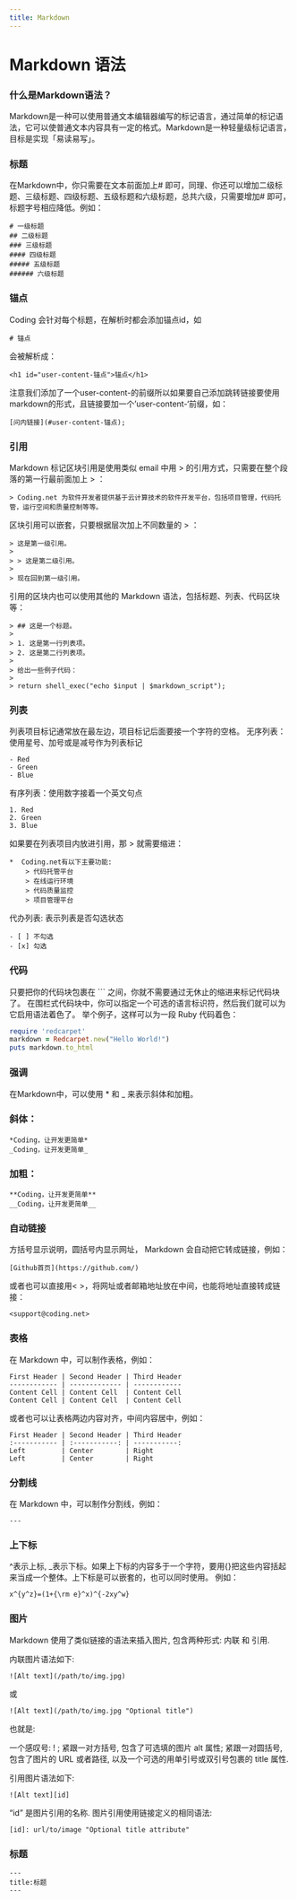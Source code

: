 ```yaml
---
title: Markdown
---
```

# Markdown 语法

### 什么是Markdown语法？

Markdown是一种可以使用普通文本编辑器编写的标记语言，通过简单的标记语法，它可以使普通文本内容具有一定的格式。Markdown是一种轻量级标记语言，目标是实现「易读易写」。

### 标题

在Markdown中，你只需要在文本前面加上# 即可，同理、你还可以增加二级标题、三级标题、四级标题、五级标题和六级标题，总共六级，只需要增加# 即可，标题字号相应降低。例如：

```
# 一级标题
## 二级标题
### 三级标题
#### 四级标题
##### 五级标题
###### 六级标题
```

### 锚点

Coding 会针对每个标题，在解析时都会添加锚点id，如
```
# 锚点
```

会被解析成：
```
<h1 id="user-content-锚点">锚点</h1>
```

注意我们添加了一个user-content-的前缀所以如果要自己添加跳转链接要使用markdown的形式，且链接要加一个’user-content-‘前缀，如：
```
[问内链接](#user-content-锚点);
```

### 引用 

Markdown 标记区块引用是使用类似 email 中用 > 的引用方式，只需要在整个段落的第一行最前面加上 > ：

```
> Coding.net 为软件开发者提供基于云计算技术的软件开发平台，包括项目管理，代码托管，运行空间和质量控制等等。
```

区块引用可以嵌套，只要根据层次加上不同数量的 > ：
```
> 这是第一级引用。
>
> > 这是第二级引用。
>
> 现在回到第一级引用。
```

引用的区块内也可以使用其他的 Markdown 语法，包括标题、列表、代码区块等：
```
> ## 这是一个标题。
>
> 1. 这是第一行列表项。
> 2. 这是第二行列表项。
>
> 给出一些例子代码：
>
> return shell_exec("echo $input | $markdown_script");
```

### 列表 

列表项目标记通常放在最左边，项目标记后面要接一个字符的空格。 无序列表：使用星号、加号或是减号作为列表标记
```
- Red
- Green
- Blue
```

有序列表：使用数字接着一个英文句点
```
1. Red
2. Green
3. Blue
```

如果要在列表项目内放进引用，那 > 就需要缩进：
```
*  Coding.net有以下主要功能:
    > 代码托管平台
    > 在线运行环境    
    > 代码质量监控    
    > 项目管理平台
```

代办列表: 表示列表是否勾选状态
```
- [ ] 不勾选
- [x] 勾选
```

### 代码

只要把你的代码块包裹在 ``` 之间，你就不需要通过无休止的缩进来标记代码块了。 在围栏式代码块中，你可以指定一个可选的语言标识符，然后我们就可以为它启用语法着色了。 举个例子，这样可以为一段 Ruby 代码着色：

```ruby
require 'redcarpet'
markdown = Redcarpet.new("Hello World!")
puts markdown.to_html
```

### 强调

在Markdown中，可以使用 * 和 _ 来表示斜体和加粗。

### 斜体：

```
*Coding，让开发更简单*
_Coding，让开发更简单_
```

### 加粗：

```
**Coding，让开发更简单**
__Coding，让开发更简单__
```

### 自动链接

方括号显示说明，圆括号内显示网址， Markdown 会自动把它转成链接，例如：
```
[Github首页](https://github.com/)
```

或者也可以直接用< >，将网址或者邮箱地址放在中间，也能将地址直接转成链接：
```
<support@coding.net>
```

### 表格

在 Markdown 中，可以制作表格，例如：
```
First Header | Second Header | Third Header
------------ | ------------- | ------------
Content Cell | Content Cell  | Content Cell
Content Cell | Content Cell  | Content Cell
```
或者也可以让表格两边内容对齐，中间内容居中，例如：
```
First Header | Second Header | Third Header
:----------- | :-----------: | -----------:
Left         | Center        | Right
Left         | Center        | Right
```

### 分割线

在 Markdown 中，可以制作分割线，例如：
```
---
```

### 上下标

\^表示上标, _表示下标。如果上下标的内容多于一个字符，要用{}把这些内容括起来当成一个整体。上下标是可以嵌套的，也可以同时使用。 例如：
```
x^{y^z}=(1+{\rm e}^x)^{-2xy^w}
```

### 图片

Markdown 使用了类似链接的语法来插入图片, 包含两种形式: 内联 和 引用.

内联图片语法如下:
```
![Alt text](/path/to/img.jpg)
```

或
```
![Alt text](/path/to/img.jpg "Optional title")
```

也就是:

一个感叹号: ! ; 紧跟一对方括号, 包含了可选填的图片 alt 属性; 紧跟一对圆括号, 包含了图片的 URL 或者路径, 以及一个可选的用单引号或双引号包裹的 title 属性.

引用图片语法如下:
```
![Alt text][id]
```

“id” 是图片引用的名称. 图片引用使用链接定义的相同语法:
```
[id]: url/to/image "Optional title attribute"
```

### 标题

```
---
title:标题
---
```
